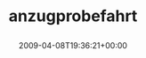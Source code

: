 ---
retweeted: false
source: <a href="http://twitter.com" rel="nofollow">Twitter Web Client</a>
entities:
  hashtags:
  - text: anzugprobefahrt
    indices:
    - '0'
    - '16'
  symbols: []
  user_mentions: []
  urls: []
display_text_range:
- '0'
- '16'
favorite_count: '0'
id_str: '1478639911'
truncated: false
retweet_count: '0'
id: '1478639911'
created_at: Wed Apr 08 19:36:21 +0000 2009
favorited: false
full_text: "#anzugprobefahrt"
lang: qht
tags:
- anzugprobefahrt
- pesos/twitter
date: '2009-04-08T19:36:21+00:00'
src: https://twitter.com/bascht/status/1478639911
original_url: https://twitter.com/bascht/status/1478639911
type: twitter_tweet
text: "#anzugprobefahrt"
title: 'anzugprobefahrt

  '

---